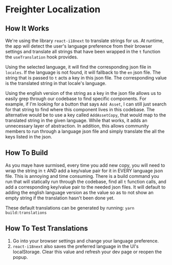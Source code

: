 # Freighter Localization

## How It Works

We're using the library `react-i18next` to translate strings for us. At runtime,
the app will detect the user's language preference from their browser settings
and translate all strings that have been wrapped in the `t` function the
`useTranslation` hook provides.

Using the selected language, it will find the corresponding json file in
`locales`. If the language is not found, it will fallback to the `en` json file.
The string that is passed to `t` acts a key in this json file. The corresponding
value is the translated string in that locale's language.

Using the english version of the string as a key in the json file allows us to
easily grep through our codebase to find specific components. For example, if
I'm looking for a button that says `Add Asset`, I can still just search for that
string to find where this component lives in this codebase. The alternative
would be to use a key called `AddAssetCopy`, that would map to the translated
string in the given language. While that works, it adds an unnecessary layer of
abstraction. In addition, this allows community members to run through a
language json file and simply translate the all the keys listed in the json.

## How To Build

As you maye have surmised, every time you add new copy, you will need to wrap
the string in `t` AND add a key/value pair for it in EVERY language json file.
This is annoying and time consuming. There is a build command you run that will
statically run through the codebase, find all `t` function calls, and add a
corresponding key/value pair to the needed json files. It will default to adding
the english language version as the value so as to not show an empty string if
the translation hasn't been done yet.

These default translations can be generated by running:
`yarn build:translations`

## How To Test Translations

1. Go into your browser settings and change your language preference.
2. `react-i18next` also saves the preferred language in the UI's localStorage.
   Clear this value and refresh your dev page or reopen the popup.
